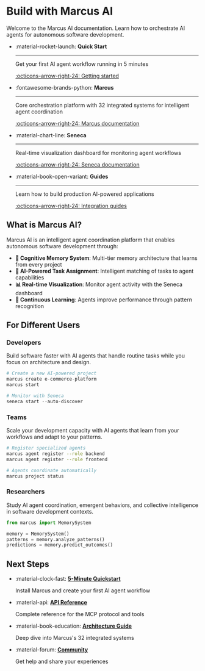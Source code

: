 # Build with Marcus AI

Welcome to the Marcus AI documentation. Learn how to orchestrate AI agents for autonomous software development.

<div class="grid cards" markdown>

-   :material-rocket-launch: **Quick Start**

    ---

    Get your first AI agent workflow running in 5 minutes

    [:octicons-arrow-right-24: Getting started](quickstart.md)

-   :fontawesome-brands-python: **Marcus**

    ---

    Core orchestration platform with 32 integrated systems for intelligent agent coordination

    [:octicons-arrow-right-24: Marcus documentation](marcus/README.md)

-   :material-chart-line: **Seneca**

    ---

    Real-time visualization dashboard for monitoring agent workflows

    [:octicons-arrow-right-24: Seneca documentation](seneca/README.md)

-   :material-book-open-variant: **Guides**

    ---

    Learn how to build production AI-powered applications

    [:octicons-arrow-right-24: Integration guides](guides/integration.md)

</div>

## What is Marcus AI?

Marcus AI is an intelligent agent coordination platform that enables autonomous software development through:

- **🧠 Cognitive Memory System**: Multi-tier memory architecture that learns from every project
- **🤖 AI-Powered Task Assignment**: Intelligent matching of tasks to agent capabilities
- **📊 Real-time Visualization**: Monitor agent activity with the Seneca dashboard
- **🔄 Continuous Learning**: Agents improve performance through pattern recognition

## For Different Users

### Developers
Build software faster with AI agents that handle routine tasks while you focus on architecture and design.

```python
# Create a new AI-powered project
marcus create e-commerce-platform
marcus start

# Monitor with Seneca
seneca start --auto-discover
```

### Teams
Scale your development capacity with AI agents that learn from your workflows and adapt to your patterns.

```bash
# Register specialized agents
marcus agent register --role backend
marcus agent register --role frontend

# Agents coordinate automatically
marcus project status
```

### Researchers
Study AI agent coordination, emergent behaviors, and collective intelligence in software development contexts.

```python
from marcus import MemorySystem

memory = MemorySystem()
patterns = memory.analyze_patterns()
predictions = memory.predict_outcomes()
```

## Next Steps

<div class="grid cards" markdown>

-   :material-clock-fast: **[5-Minute Quickstart](quickstart.md)**
    
    Install Marcus and create your first AI agent workflow

-   :material-api: **[API Reference](marcus/api/marcus-api.md)**
    
    Complete reference for the MCP protocol and tools

-   :material-book-education: **[Architecture Guide](marcus/systems/README.md)**
    
    Deep dive into Marcus's 32 integrated systems

-   :material-forum: **[Community](community/support.md)**
    
    Get help and share your experiences

</div>
